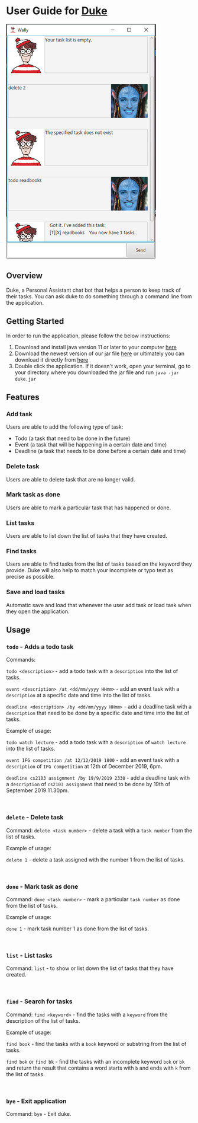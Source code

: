 # User Guide for [Duke](https://github.com/victorvic54/duke)
![Duke](Ui.png)

## Overview
Duke, a Personal Assistant chat bot that helps a person to keep 
track of their tasks. You can ask duke to do something through a command line from the application.
##
## Getting Started
In order to run the application, please follow the below instructions:
1. Download and install java version 11 or later to your computer 
   [here](https://www.oracle.com/technetwork/java/javase/downloads/jdk11-downloads-5066655.html)
2. Download the newest version of our jar file [here](https://github.com/victorvic54/duke/releases) or ultimately you can
   download it directly from [here](https://github.com/victorvic54/duke/releases/download/v0.2/duke.jar)
3. Double click the application. If it doesn't work, open your terminal, go to your directory where you downloaded the jar file
   and run `java -jar duke.jar`
##
## Features 
### Add task
Users are able to add the following type of task:
- Todo (a task that need to be done in the future)
- Event (a task that will be happening in a certain date and time)
- Deadline (a task that needs to be done before a certain date and time)

### Delete task
Users are able to delete task that are no longer valid.

### Mark task as done
Users are able to mark a particular task that has happened or done.

### List tasks
Users are able to list down the list of tasks that they have created.

### Find tasks
Users are able to find tasks from the list of tasks based on the keyword they provide.
Duke will also help to match your incomplete or typo text as precise as possible.

### Save and load tasks
Automatic save and load that whenever the user add task or load task when they open the application.

##
## Usage

### `todo` - Adds a todo task
Commands: 

`todo <description>` - add a todo task with a `description` into the list of tasks.

`event <description> /at <dd/mm/yyyy HHmm>` - add an event task with a `description` at a specific date and time into the list of tasks.

`deadline <description> /by <dd/mm/yyyy HHmm>` - add a deadline task with a `description` that need to be done by a specific date and time into the list of tasks.

Example of usage:

`todo watch lecture` - add a todo task with a `description` of `watch lecture` into the list of tasks.

`event IFG competition /at 12/12/2019 1800` - add an event task with a `description` of `IFG competition` at 12th of December 2019, 6pm.

`deadline cs2103 assignment /by 19/9/2019 2330` - add a deadline task with a `description` of `cs2103 assignment` that need to be done by 19th of September 2019 11.30pm.

<br />

### `delete` - Delete task

Command:
`delete <task number>` - delete a task with a `task number` from the list of tasks.

Example of usage:

`delete 1` - delete a task assigned with the number 1 from the list of tasks.

<br />

### `done` - Mark task as done
Command:
`done <task number>` - mark a particular `task number` as done from the list of tasks.

Example of usage:

`done 1` - mark task number 1 as done from the list of tasks.

<br />

### `list` - List tasks
Command: `list` - to show or list down the list of tasks that they have created.

<br />

### `find` - Search for tasks
Command: `find <keyword>` - find the tasks with a `keyword` from the description of the list of tasks.

Example of usage:

`find book` - find the tasks with a `book` keyword or substring from the list of tasks.

`find bok` or `find bk`  - find the tasks with an incomplete keyword `bok` or `bk` and return the 
result that contains a word starts with `b` and ends with `k` from the list of tasks.

<br />

### `bye` - Exit application
Command:
`bye` - Exit duke.
